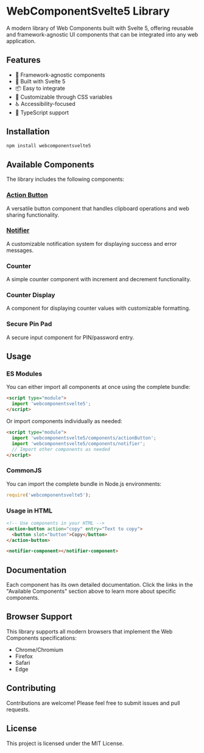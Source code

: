 # WebComponentSvelte5 Library

A modern library of Web Components built with Svelte 5, offering reusable and framework-agnostic UI components that can be integrated into any web application.

## Features

- 🎯 Framework-agnostic components
- 🚀 Built with Svelte 5
- 📦 Easy to integrate
- 🎨 Customizable through CSS variables
- ♿ Accessibility-focused
- 🔧 TypeScript support

## Installation

```bash
npm install webcomponentsvelte5
```

## Available Components

The library includes the following components:

### [Action Button](src/lib/components/actionButton/README.md)
A versatile button component that handles clipboard operations and web sharing functionality.

### [Notifier](src/lib/components/notifier/README.md)
A customizable notification system for displaying success and error messages.

### Counter
A simple counter component with increment and decrement functionality.

### Counter Display
A component for displaying counter values with customizable formatting.

### Secure Pin Pad
A secure input component for PIN/password entry.

## Usage

### ES Modules

You can either import all components at once using the complete bundle:

```html
<script type="module">
  import 'webcomponentsvelte5';
</script>
```

Or import components individually as needed:

```html
<script type="module">
  import 'webcomponentsvelte5/components/actionButton';
  import 'webcomponentsvelte5/components/notifier';
  // Import other components as needed
</script>
```

### CommonJS

You can import the complete bundle in Node.js environments:

```javascript
require('webcomponentsvelte5');
```

### Usage in HTML

```html
<!-- Use components in your HTML -->
<action-button action="copy" entry="Text to copy">
  <button slot="button">Copy</button>
</action-button>

<notifier-component></notifier-component>
```

## Documentation

Each component has its own detailed documentation. Click the links in the "Available Components" section above to learn more about specific components.

## Browser Support

This library supports all modern browsers that implement the Web Components specifications:
- Chrome/Chromium
- Firefox
- Safari
- Edge

## Contributing

Contributions are welcome! Please feel free to submit issues and pull requests.

## License

This project is licensed under the MIT License.

